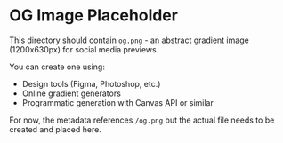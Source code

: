 # OG Image Placeholder

This directory should contain `og.png` - an abstract gradient image (1200x630px) for social media previews.

You can create one using:
- Design tools (Figma, Photoshop, etc.)
- Online gradient generators
- Programmatic generation with Canvas API or similar

For now, the metadata references `/og.png` but the actual file needs to be created and placed here.
